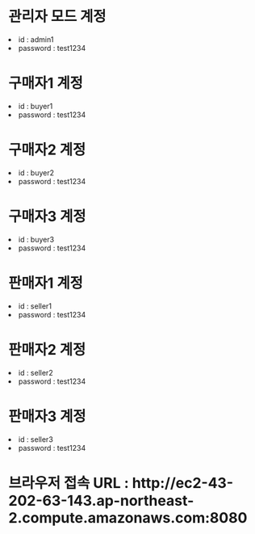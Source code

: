 <html>
  <p>
    <h1>관리자 모드 계정</h1>
    <li>id : admin1</li>
    <li>password : test1234</li>
  </p>

  <p>
    <h1>구매자1 계정</h1>
    <li>id : buyer1</li>
    <li>password : test1234</li>
  </p>

  <p>
    <h1>구매자2 계정</h1>
    <li>id : buyer2</li>
    <li>password : test1234</li>
  </p>

  <p>
    <h1>구매자3 계정</h1>
    <li>id : buyer3</li>
    <li>password : test1234</li>
  </p>

  <p>
    <h1>판매자1 계정</h1>
    <li>id : seller1</li>
    <li>password : test1234</li>
  </p>

  <p>
    <h1>판매자2 계정</h1>
    <li>id : seller2</li>
    <li>password : test1234</li>
  </p>

  <p>
    <h1>판매자3 계정</h1>
    <li>id : seller3</li>
    <li>password : test1234</li>
  </p>

  <p><h1>브라우저 접속 URL : http://ec2-43-202-63-143.ap-northeast-2.compute.amazonaws.com:8080</h1></p>
</html>
